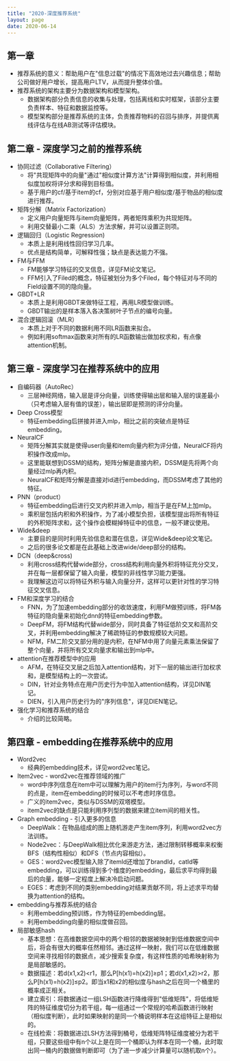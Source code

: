 ```yaml
---
title: "2020-深度推荐系统"
layout: page
date: 2020-06-14
---
```


## 第一章 

- 推荐系统的意义：帮助用户在"信息过载"的情况下高效地过去兴趣信息；帮助公司做好用户增长，提高用户LTV，从而提升整体价值。
- 推荐系统的架构主要分为数据架构和模型架构。
    - 数据架构部分负责信息的收集与处理，包括离线和实时框架，该部分主要负责样本、特征和数据监控等。
    - 模型架构部分是推荐系统的主体，负责推荐物料的召回与排序，并提供离线评估与在线AB测试等评估模块。

## 第二章 - 深度学习之前的推荐系统

- 协同过滤（Collaborative Filtering）
    - 将"共现矩阵中的向量"通过"相似度计算方法"计算得到相似度，并利用相似度加权将评分求和得到目标值。
    - 基于用户的cf/基于item的cf，分别对应基于用户相似度/基于物品的相似度进行推荐。
- 矩阵分解（Matrix Factorization）
    - 定义用户向量矩阵与item向量矩阵，两者矩阵乘积为共现矩阵。
    - 利用交替最小二乘（ALS）方法求解，并可以设置正则项。
- 逻辑回归（Logistic Regression)
    - 本质上是利用线性回归学习几率。
    - 优点是结构简单，可解释性强；缺点是表达能力不强。
- FM与FFM
    - FM能够学习特征的交叉信息，详见FM论文笔记。
    - FFM引入了Filed的概念，特征被划分为多个Filed，每个特征对与不同的Field设置不同的隐向量。
- GBDT+LR
    - 本质上是利用GBDT来做特征工程，再用LR模型做训练。
    - GBDT输出的是样本落入各决策树叶子节点的编号向量。
- 混合逻辑回滚（MLR）
    - 本质上对于不同的数据利用不同LR函数来拟合。
    - 例如利用softmax函数来对所有的LR函数输出做加权求和，有点像attention机制。
 
## 第三章 - 深度学习在推荐系统中的应用

- 自编码器（AutoRec）
    - 三层神经网络，输入层是评分向量，训练使得输出层和输入层的误差最小（只考虑输入层有值的误差），输出层即是预测的评分向量。
- Deep Cross模型
    - 特征embedding后拼接并进入mlp，相比之前的突破点是特征embedding。
- NeuralCF
    - 矩阵分解其实就是使得user向量和item向量内积为评分值，NeuralCF将内积操作改成mlp。
    - 这里能联想到DSSM的结构，矩阵分解是直接内积，DSSM是先将两个向量经过mlp再内积。
    - NeuralCF和矩阵分解是直接对id进行embedding，而DSSM考虑了其他的特征。
- PNN（product）
    - 特征embedding后进行交叉内积并进入mlp，相当于是在FM上加mlp。
    - 乘积层包括内积和外积操作，为了减小模型负担，该模型提出将所有特征的外积矩阵求和，这个操作会模糊掉特征中的信息，一般不建议使用。
- Wide&deep
    - 主要目的是同时利用先验信息和潜在信息，详见Wide&deep论文笔记。
    - 之后的很多论文都是在此基础上改进wide/deep部分的结构。
- DCN（deep&cross)
    - 利用cross结构代替wide部分，cross结构利用向量外积将特征充分交叉，并在每一层都保留了输入向量，模型的非线性学习能力更强。
    - 我理解这边可以将特征外积与输入向量分开，这样可以更针对性的学习特征交叉信息。
- FM和深度学习的结合
    - FNN，为了加速embedding部分的收敛速度，利用FM做预训练，将FM各特征的隐向量来初始化dnn的特征embedding参数。
    - DeepFM，将FM结构代替wide部分，同时具备了特征低阶交叉和高阶交叉，并利用embedding解决了稀疏特征的参数规模较大问题。
    - NFM，FM二阶交叉部分用的是内积，在NFM中用了向量元素乘法保留了整个向量，并将所有交叉向量求和输出到mlp中。
- attention在推荐模型中的应用
    - AFM，在特征交叉层之后加入attention结构，对下一层的输出进行加权求和，是模型结构上的一次尝试。
    - DIN，针对业务特点在用户历史行为中加入attention结构，详见DIN笔记。
    - DIEN，引入用户历史行为的"序列信息"，详见DIEN笔记。
- 强化学习和推荐系统的结合
    - 介绍的比较简略。
    
## 第四章 - embedding在推荐系统中的应用

- Word2vec
    - 经典的embedding技术，详见word2vec笔记。
- Item2vec - word2vec在推荐领域的推广
    - word中序列信息在item中可以理解为用户的item行为序列，与word不同的点是，item在embedding的时候可以不考虑时序信息。
    - 广义的item2vec，类似与DSSM的双塔模型。
    - item2vec的缺点是只能利用序列型的数据来建立item间的相关性。
- Graph embedding - 引入更多的信息
    - DeepWalk：在物品组成的图上随机游走产生item序列，利用word2vec方法训练。
    - Node2vec：与DeepWalk相比优化来游走方法，通过限制转移概率来权衡BFS（结构性相似）和DFS（节点内容相似）。
    - GES：word2vec模型输入除了itemId还增加了brandId，catId等embedding，可以训练得到多个维度的embedding，最后求平均得到最后的向量，能够一定程度上解决冷启动问题。
    - EGES：考虑到不同的类别embedding对结果贡献不同，将上述求平均替换为attention的结构。
- embedding与推荐系统的结合
    - 利用embedding预训练，作为特征的embedding层。
    - 利用embedding向量的相似度做召回。
- 局部敏感hash
    - 基本思想：在高维数据空间中的两个相邻的数据被映射到低维数据空间中后，将会有很大的概率任然相邻。通过这样一映射，我们可以在低维数据空间来寻找相邻的数据点，减少搜索复杂度，有这样性质的哈希映射称为是局部敏感的。
    - 数据描述：若d(x1,x2)<r1，那么P[h(x1)=h(x2)]≥p1；若d(x1,x2)>r2，那么P[h(x1)=h(x2)]≤p2。即当x1和x2的相似度与hash之后在同一个桶里的概率成正相关。
    - 建立索引：将数据通过一组LSH函数进行降维得到"低维矩阵"，将低维矩阵的特征维度切分为若干组，每一组通过一个常规的哈希函数进行映射（相似度判断），此时如果映射的是同一个桶说明样本在这组特征上是相似的。
    - 在线检索：将数据进过LSH方法得到桶号，低维矩阵特征维度被分为若干组，只要这些组中有n个以上是在同一个桶即认为样本在同一个桶，此时取出同一桶内的数据做判断即可（为了进一步减少计算量可以随机取n个）。
    
